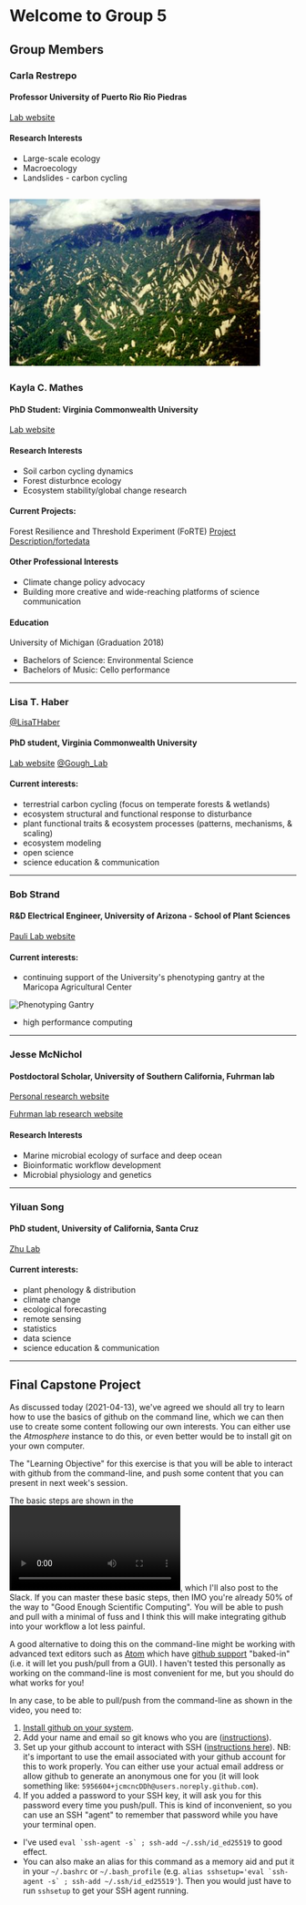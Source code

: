 # Welcome to Group 5

## Group Members

### Carla Restrepo

#### Professor University of Puerto Rio Rio Piedras
[Lab website](http://tlselab.uprrp.edu/)

#### Research Interests
 - Large-scale ecology
 - Macroecology
 - Landslides - carbon cycling

![Landslides Sierra Madre de Chiapas](SierraElTriunfo.jpg)
---
### Kayla C. Mathes 

#### PhD Student: Virginia Commonwealth University 
[Lab website](http://www.people.vcu.edu/~cmgough/)


#### Research Interests 
  - Soil carbon cycling dynamics
  - Forest disturbnce ecology
  - Ecosystem stability/global change research 
  
#### Current Projects: 
Forest Resilience and Threshold Experiment (FoRTE)
[Project Description/fortedata](https://fortexperiment.github.io/fortedata/)


#### Other Professional Interests

- Climate change policy advocacy 
- Building more creative and wide-reaching platforms of science communication 


#### Education
University of Michigan (Graduation 2018)
- Bachelors of Science: Environmental Science
- Bachelors of Music: Cello performance 

---
### Lisa T. Haber
[@LisaTHaber](https://twitter.com/LisaTHaber/)

#### PhD student, Virginia Commonwealth University
[Lab website](http://www.people.vcu.edu/~cmgough/)
[@Gough_Lab](https://twitter.com/gough_lab)
 
#### Current interests:
- terrestrial carbon cycling (focus on temperate forests & wetlands)
- ecosystem structural and functional response to disturbance
- plant functional traits & ecosystem processes (patterns, mechanisms, & scaling)
- ecosystem modeling
- open science
- science education & communication
---
### Bob Strand

#### R&D Electrical Engineer, University of Arizona - School of Plant Sciences
[Pauli Lab website](https://thepaulilab.com/)
 
#### Current interests:
- continuing support of the University's phenotyping gantry at the Maricopa Agricultural Center

![Phenotyping Gantry](Gantry.png)

- high performance computing
---

### Jesse McNichol 

#### Postdoctoral Scholar, University of Southern California, Fuhrman lab

[Personal research website](http://jcmcnch.github.io/)

[Fuhrman lab research website](http://fuhrman-lab.github.io/)

#### Research Interests
 - Marine microbial ecology of surface and deep ocean
 - Bioinformatic workflow development
 - Microbial physiology and genetics

---
### Yiluan Song

#### PhD student, University of California, Santa Cruz
[Zhu Lab](https://zhulab.ucsc.edu/)
 
#### Current interests:
- plant phenology & distribution
- climate change
- ecological forecasting
- remote sensing
- statistics
- data science
- science education & communication

---
## Final Capstone Project

As discussed today (2021-04-13), we've agreed we should all try to learn how to use the basics of github on the command line, which we can then use to create some content following our own interests. You can either use the *Atmosphere* instance to do this, or even better would be to install git on your own computer. 

The "Learning Objective" for this exercise is that you will be able to interact with github from the command-line, and push some content that you can present in next week's session. 

The basic steps are shown in the ![Git Basics Video](git-video/git-basics.mp4), which I'll also post to the Slack. If you can master these basic steps, then IMO you're already 50% of the way to "Good Enough Scientific Computing". You will be able to push and pull with a minimal of fuss and I think this will make integrating github into your workflow a lot less painful.

A good alternative to doing this on the command-line might be working with advanced text editors such as [Atom](https://atom.io/) which have [github support](https://github.atom.io/) "baked-in" (i.e. it will let you push/pull from a GUI). I haven't tested this personally as working on the command-line is most convenient for me, but you should do what works for you! 

In any case, to be able to pull/push from the command-line as shown in the video, you need to:

1. [Install github on your system](https://github.com/git-guides/install-git).
2. Add your name and email so git knows who you are ([instructions](https://git-scm.com/book/en/v2/Getting-Started-First-Time-Git-Setup)).
3. Set up your github account to interact with SSH ([instructions here](https://docs.github.com/en/github/authenticating-to-github/connecting-to-github-with-ssh)). NB: it's important to use the email associated with your github account for this to work properly. You can either use your actual email address or allow github to generate an anonymous one for you (it will look something like: `5956604+jcmcncDDh@users.noreply.github.com`).
4. If you added a password to your SSH key, it will ask you for this password every time you push/pull. This is kind of inconvenient, so you can use an SSH "agent" to remember that password while you have your terminal open. 
- I've used ```eval `ssh-agent -s` ; ssh-add ~/.ssh/id_ed25519``` to good effect. 
- You can also make an alias for this command as a memory aid and put it in your `~/.bashrc` or `~/.bash_profile` (e.g. ```alias sshsetup='eval `ssh-agent -s` ; ssh-add ~/.ssh/id_ed25519'```). Then you would just have to run `sshsetup` to get your SSH agent running.
